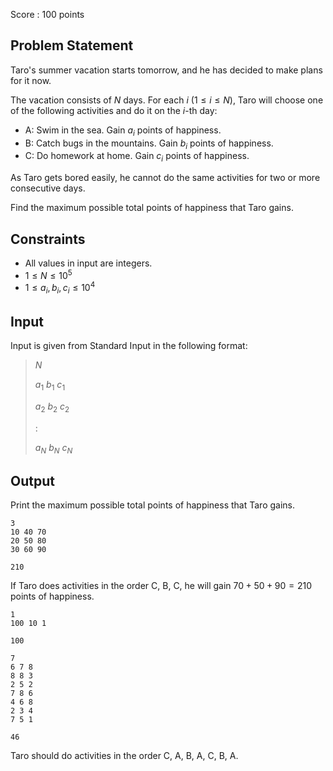 Score : $100$ points

## Problem Statement

Taro's summer vacation starts tomorrow, and he has decided to make plans for it now.

The vacation consists of $N$ days.
For each $i$ ($1 \leq i \leq N$), Taro will choose one of the following activities and do it on the $i$-th day:

- A: Swim in the sea. Gain $a_i$ points of happiness.
- B: Catch bugs in the mountains. Gain $b_i$ points of happiness.
- C: Do homework at home. Gain $c_i$ points of happiness.

As Taro gets bored easily, he cannot do the same activities for two or more consecutive days.

Find the maximum possible total points of happiness that Taro gains.

## Constraints

- All values in input are integers.
- $1 \leq N \leq 10^5$
- $1 \leq a_i, b_i, c_i \leq 10^4$

## Input

Input is given from Standard Input in the following format:

> $N$
> 
> $a_1$ $b_1$ $c_1$
> 
> $a_2$ $b_2$ $c_2$
> 
> $:$
> 
> $a_N$ $b_N$ $c_N$

## Output

Print the maximum possible total points of happiness that Taro gains.

```input1
3
10 40 70
20 50 80
30 60 90
```

```output1
210
```

If Taro does activities in the order C, B, C, he will gain $70 + 50 + 90 = 210$ points of happiness.

```input2
1
100 10 1
```

```output2
100
```

```input3
7
6 7 8
8 8 3
2 5 2
7 8 6
4 6 8
2 3 4
7 5 1
```

```output3
46
```

Taro should do activities in the order C, A, B, A, C, B, A.